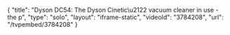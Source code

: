 {
    "title": "Dyson DC54: The Dyson Cinetic\u2122 vacuum cleaner in use - the p",
    "type": "solo",
    "layout": "iframe-static",
    "videoId": "3784208",
    "url": "\/tvpembed\/3784208"
}